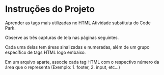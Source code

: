 # Instruções do Projeto
  Aprender as tags mais utilizadas no HTML
 Atividade substituta do Code Park.
 
 Observe as três capturas de tela nas páginas seguintes.

 Cada uma delas tem áreas sinalizadas e numeradas, além de um grupo específico de tags HTML logo embaixo.
 
 Em um arquivo aparte, associe cada tag HTML com o respectivo número da área que o representa (Exemplo: 1. footer, 2. input, etc...)
